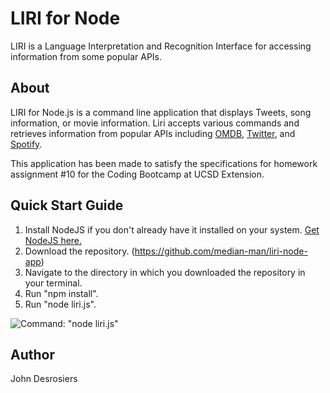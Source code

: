 # LIRI for Node
LIRI is a Language Interpretation and Recognition Interface for accessing information from some popular APIs.

## About
LIRI for Node.js is a command line application that displays Tweets, song information, or movie information. Liri accepts various commands and retrieves information from popular APIs including [OMDB](http://www.omdbapi.com/), [Twitter](https://dev.twitter.com/), and [Spotify](https://developer.spotify.com/).

This application has been made to satisfy the specifications for homework assignment #10 for the Coding Bootcamp at UCSD Extension.

## Quick Start Guide
1. Install NodeJS if you don't already have it installed on your system. [Get NodeJS here.](https://nodejs.org/en/)
2. Download the repository. (https://github.com/median-man/liri-node-app)
3. Navigate to the directory in which you downloaded the repository in your terminal.
4. Run "npm install".
5. Run "node liri.js".

![Command: "node liri.js"](https://github.com/median-man/liri-node-app/images/yaktocat.png)

## Author
John Desrosiers